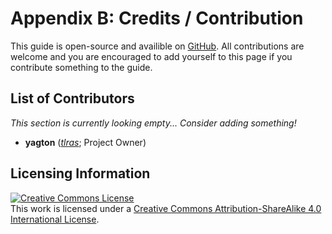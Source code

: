 # Appendix B: Credits / Contribution
This guide is open-source and availible on [GitHub](https://github.com/tlras/ygtos).
All contributions are welcome and you are encouraged to add yourself to this
page if you contribute something to the guide.

## List of Contributors
*This section is currently looking empty... Consider adding something!*
* **yagton** (*[tlras](https://github.com/tlras)*; Project Owner)

## Licensing Information
<a rel="license" href="http://creativecommons.org/licenses/by-sa/4.0/"><img alt="Creative Commons License" style="border-width:0" src="https://i.creativecommons.org/l/by-sa/4.0/88x31.png" /></a><br />This work is licensed under a <a rel="license" href="http://creativecommons.org/licenses/by-sa/4.0/">Creative Commons Attribution-ShareAlike 4.0 International License</a>.